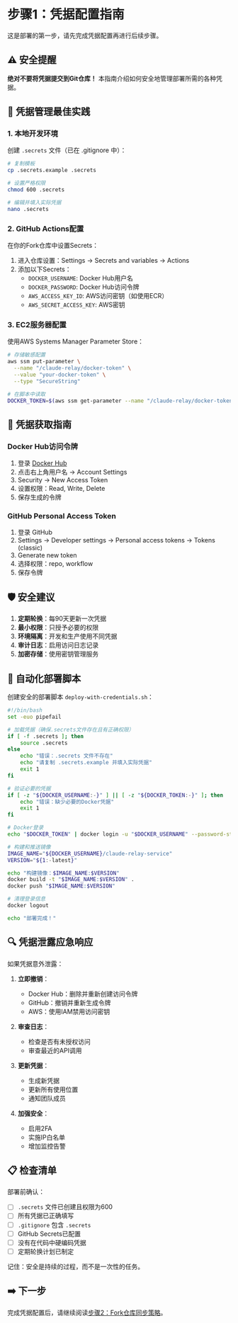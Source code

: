 # 步骤1：凭据配置指南

这是部署的第一步，请先完成凭据配置再进行后续步骤。

## ⚠️ 安全提醒

**绝对不要将凭据提交到Git仓库！** 本指南介绍如何安全地管理部署所需的各种凭据。

## 🔐 凭据管理最佳实践

### 1. 本地开发环境

创建 `.secrets` 文件（已在 .gitignore 中）：
```bash
# 复制模板
cp .secrets.example .secrets

# 设置严格权限
chmod 600 .secrets

# 编辑并填入实际凭据
nano .secrets
```

### 2. GitHub Actions配置

在你的Fork仓库中设置Secrets：

1. 进入仓库设置：Settings → Secrets and variables → Actions
2. 添加以下Secrets：
   - `DOCKER_USERNAME`: Docker Hub用户名
   - `DOCKER_PASSWORD`: Docker Hub访问令牌
   - `AWS_ACCESS_KEY_ID`: AWS访问密钥（如使用ECR）
   - `AWS_SECRET_ACCESS_KEY`: AWS密钥

### 3. EC2服务器配置

使用AWS Systems Manager Parameter Store：
```bash
# 存储敏感配置
aws ssm put-parameter \
  --name "/claude-relay/docker-token" \
  --value "your-docker-token" \
  --type "SecureString"

# 在脚本中读取
DOCKER_TOKEN=$(aws ssm get-parameter --name "/claude-relay/docker-token" --with-decryption --query 'Parameter.Value' --output text)
```

## 📝 凭据获取指南

### Docker Hub访问令牌

1. 登录 [Docker Hub](https://hub.docker.com)
2. 点击右上角用户名 → Account Settings
3. Security → New Access Token
4. 设置权限：Read, Write, Delete
5. 保存生成的令牌

### GitHub Personal Access Token

1. 登录 GitHub
2. Settings → Developer settings → Personal access tokens → Tokens (classic)
3. Generate new token
4. 选择权限：repo, workflow
5. 保存令牌

## 🛡️ 安全建议

1. **定期轮换**：每90天更新一次凭据
2. **最小权限**：只授予必要的权限
3. **环境隔离**：开发和生产使用不同凭据
4. **审计日志**：启用访问日志记录
5. **加密存储**：使用密钥管理服务

## 🚀 自动化部署脚本

创建安全的部署脚本 `deploy-with-credentials.sh`：
```bash
#!/bin/bash
set -euo pipefail

# 加载凭据（确保.secrets文件存在且有正确权限）
if [ -f .secrets ]; then
    source .secrets
else
    echo "错误：.secrets 文件不存在"
    echo "请复制 .secrets.example 并填入实际凭据"
    exit 1
fi

# 验证必要的凭据
if [ -z "${DOCKER_USERNAME:-}" ] || [ -z "${DOCKER_TOKEN:-}" ]; then
    echo "错误：缺少必要的Docker凭据"
    exit 1
fi

# Docker登录
echo "$DOCKER_TOKEN" | docker login -u "$DOCKER_USERNAME" --password-stdin

# 构建和推送镜像
IMAGE_NAME="${DOCKER_USERNAME}/claude-relay-service"
VERSION="${1:-latest}"

echo "构建镜像：$IMAGE_NAME:$VERSION"
docker build -t "$IMAGE_NAME:$VERSION" .
docker push "$IMAGE_NAME:$VERSION"

# 清理登录信息
docker logout

echo "部署完成！"
```

## 🔍 凭据泄露应急响应

如果凭据意外泄露：

1. **立即撤销**：
   - Docker Hub：删除并重新创建访问令牌
   - GitHub：撤销并重新生成令牌
   - AWS：使用IAM禁用访问密钥

2. **审查日志**：
   - 检查是否有未授权访问
   - 审查最近的API调用

3. **更新凭据**：
   - 生成新凭据
   - 更新所有使用位置
   - 通知团队成员

4. **加强安全**：
   - 启用2FA
   - 实施IP白名单
   - 增加监控告警

## 📋 检查清单

部署前确认：
- [ ] `.secrets` 文件已创建且权限为600
- [ ] 所有凭据已正确填写
- [ ] `.gitignore` 包含 `.secrets`
- [ ] GitHub Secrets已配置
- [ ] 没有在代码中硬编码凭据
- [ ] 定期轮换计划已制定

记住：安全是持续的过程，而不是一次性的任务。

## ➡️ 下一步

完成凭据配置后，请继续阅读[步骤2：Fork仓库同步策略](fork-sync-strategy.md)。